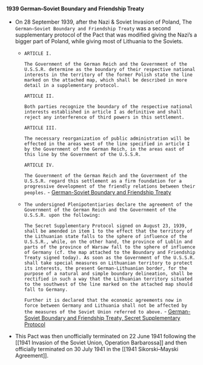 #### 1939 German–Soviet Boundary and Friendship Treaty
- On 28 September 1939, after the Nazi & Soviet Invasion of Poland, The `German–Soviet Boundary and Friendship Treaty` was a second supplementary protocol of the Pact that was modified giving the Nazi’s a bigger part of Poland, while giving most of Lithuania to the Soviets.
	- `ARTICLE I.`
      
      `The Government of the German Reich and the Government of the U.S.S.R. determine as the boundary of their respective national interests in the territory of the former Polish state the line marked on the attached map, which shall be described in more detail in a supplementary protocol.`
      
      `ARTICLE II.`
      
      `Both parties recognize the boundary of the respective national interests established in article I as definitive and shall reject any interference of third powers in this settlement.`
      
      `ARTICLE III.`
      
      `The necessary reorganization of public administration will be effected in the areas west of the line specified in article I by the Government of the German Reich, in the areas east of this line by the Government of the U.S.S.R.`
      
      `ARTICLE IV.`
      
      `The Government of the German Reich and the Government of the U.S.S.R. regard this settlement as a firm foundation for a progressive development of the friendly relations between their peoples.` - [German-Soviet Boundary and Friendship Treaty](https://www.ibiblio.org/pha/nsr/nsr-03.html#32) 
    - `The undersigned Plenipotentiaries declare the agreement of the Government of the German Reich and the Government of the U.S.S.R. upon the following:`
      
      `The Secret Supplementary Protocol signed on August 23, 1939, shall be amended in item 1 to the effect that the territory of the Lithuanian state falls to the sphere of influence of the U.S.S.R., while, on the other hand, the province of Lublin and parts of the province of Warsaw fall to the sphere of influence of Germany (cf. the map attached to the Boundary and Friendship Treaty signed today). As soon as the Government of the U.S.S.R. shall take special measures on Lithuanian territory to protect its interests, the present German-Lithuanian border, for the purpose of a natural and simple boundary delineation, shall be rectified in such a way that the Lithuanian territory situated to the southwest of the line marked on the attached map should fall to Germany.`
      
      `Further it is declared that the economic agreements now in force between Germany and Lithuania shall not be affected by the measures of the Soviet Union referred to above.` - [German-Soviet Boundary and Friendship Treaty, Secret Supplementary Protocol](https://www.ibiblio.org/pha/nsr/nsr-03.html#34) 
- This Pact was then unofficially terminated on 22 June 1941 following the [[1941 Invasion of the Soviet Union, Operation Barbarossa]] and then officially terminated on 30 July 1941 in the [[1941 Sikorski–Mayski Agreement]].